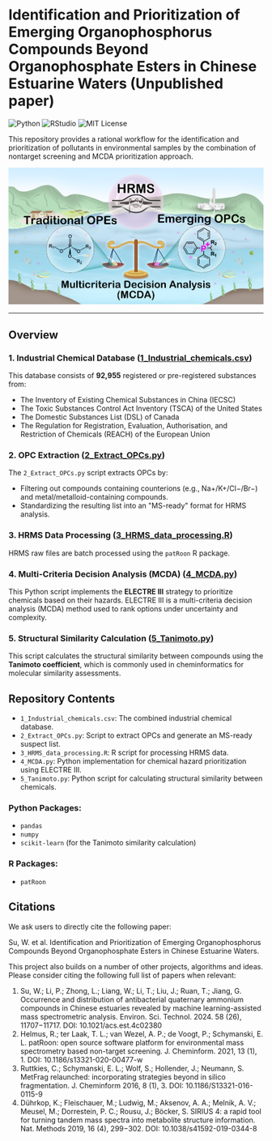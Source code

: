 # Identification and Prioritization of Emerging Organophosphorus Compounds Beyond Organophosphate Esters in Chinese Estuarine Waters (Unpublished paper)
<p align="left">
<img src="https://img.shields.io/badge/Python-3776AB.svg?style&logo=Python&logoColor=white" alt="Python" />
<img src="https://img.shields.io/badge/RStudio-75AADB.svg?style&logo=RStudio&logoColor=white" alt="RStudio" />
<img src="https://img.shields.io/badge/license-MIT-blue.svg" alt="MIT License" />
</p>
This repository provides a rational workflow for the identification and prioritization of pollutants in environmental samples by the combination of nontarget screening and MCDA prioritization approach.

![Graphical_Abstract](Graphical_Abstract.png)

---

## Overview

### 1. **Industrial Chemical Database** ([1_Industrial_chemicals.csv](https://github.com/WestonSu/Organophosphorus/blob/main/1_Industrial_chemicals.csv))
This database consists of **92,955** registered or pre-registered substances from:
- The Inventory of Existing Chemical Substances in China (IECSC)
- The Toxic Substances Control Act Inventory (TSCA) of the United States
- The Domestic Substances List (DSL) of Canada
- The Regulation for Registration, Evaluation, Authorisation, and Restriction of Chemicals (REACH) of the European Union

### 2. **OPC Extraction** ([2_Extract_OPCs.py](https://github.com/WestonSu/Organophosphorus/blob/main/2_Extract_OPCs.py))
The `2_Extract_OPCs.py` script extracts OPCs by:
- Filtering out compounds containing counterions (e.g., Na+/K+/Cl−/Br−) and metal/metalloid-containing compounds.
- Standardizing the resulting list into an "MS-ready" format for HRMS analysis.

### 3. **HRMS Data Processing** ([3_HRMS_data_processing.R](https://github.com/WestonSu/Organophosphorus/blob/main/3_HRMS_data_processing.R))
HRMS raw files are batch processed using the `patRoon` R package.

### 4. **Multi-Criteria Decision Analysis (MCDA)** ([4_MCDA.py](https://github.com/WestonSu/Organophosphorus/blob/main/4_MCDA.py))
This Python script implements the **ELECTRE III** strategy to prioritize chemicals based on their hazards. ELECTRE III is a multi-criteria decision analysis (MCDA) method used to rank options under uncertainty and complexity.

### 5. **Structural Similarity Calculation** ([5_Tanimoto.py](https://github.com/WestonSu/Organophosphorus/blob/main/5_Tanimoto.py))
This script calculates the structural similarity between compounds using the **Tanimoto coefficient**, which is commonly used in cheminformatics for molecular similarity assessments.


## Repository Contents
- `1_Industrial_chemicals.csv`: The combined industrial chemical database.
- `2_Extract_OPCs.py`: Script to extract OPCs and generate an MS-ready suspect list.
- `3_HRMS_data_processing.R`: R script for processing HRMS data.
- `4_MCDA.py`: Python implementation for chemical hazard prioritization using ELECTRE III.
- `5_Tanimoto.py`: Python script for calculating structural similarity between chemicals.

### Python Packages:
- `pandas`
- `numpy`
- `scikit-learn` (for the Tanimoto similarity calculation)

### R Packages:
- `patRoon`

## Citations 
We ask users to directly cite the following paper:

Su, W. et al. Identification and Prioritization of Emerging Organophosphorus Compounds Beyond Organophosphate Esters in Chinese Estuarine Waters. 

This project also builds on a number of other projects, algorithms and ideas. Please consider citing the following full list of papers when relevant: 

1. Su, W.; Li, P.; Zhong, L.; Liang, W.; Li, T.; Liu, J.; Ruan, T.; Jiang, G. Occurrence and distribution of antibacterial quaternary ammonium compounds in Chinese estuaries revealed by machine learning-assisted mass spectrometric analysis. Environ. Sci. Technol. 2024. 58 (26), 11707−11717. DOI: 10.1021/acs.est.4c02380
2. Helmus, R.; ter Laak, T. L.; van Wezel, A. P.; de Voogt, P.; Schymanski, E. L. patRoon: open source software platform for environmental mass spectrometry based non-target screening. J. Cheminform. 2021, 13 (1), 1. DOI: 10.1186/s13321-020-00477-w
3. Ruttkies, C.; Schymanski, E. L.; Wolf, S.; Hollender, J.; Neumann, S. MetFrag relaunched: incorporating strategies beyond in silico fragmentation. J. Cheminform 2016, 8 (1), 3. DOI: 10.1186/S13321-016-0115-9
4. Dührkop, K.; Fleischauer, M.; Ludwig, M.; Aksenov, A. A.; Melnik, A. V.; Meusel, M.; Dorrestein, P. C.; Rousu, J.; Böcker, S. SIRIUS 4: a rapid tool for turning tandem mass spectra into metabolite structure information. Nat. Methods 2019, 16 (4), 299−302. DOI: 10.1038/s41592-019-0344-8

